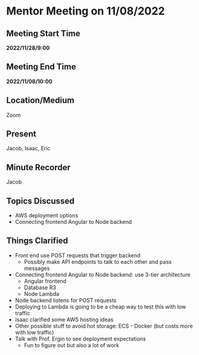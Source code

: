 # Mentor Meeting on 11/08/2022

## Meeting Start Time

 **2022/11/28/9:00** 

## Meeting End Time

 **2022/11/08/10:00** 
 
## Location/Medium

Zoom

## Present

Jacob, Isaac, Eric

## Minute Recorder

Jacob

## Topics Discussed

- AWS deployment options
- Connecting frontend Angular to Node backend

## Things Clarified

- Front end use POST requests that trigger backend
    - Possibly make API endpoints to talk to each other and pass messages
- Connecting frontend Angular to Node backend: use 3-tier architecture
    - Angular frontend
    - Database R3
    - Node Lambda
- Node backend listens for POST requests
- Deploying to Lambda is going to be a cheap way to test this with low traffic
- Isaac clarified some AWS hosting ideas
- Other possible stuff to avoid hot storage: ECS - Docker (but costs more with low traffic)
- Talk with Prof. Ergin to see deployment expectations
    - Fun to figure out but also a lot of work

